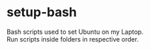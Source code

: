 # setup-bash
Bash scripts used to set Ubuntu on my Laptop.  
Run scripts inside folders in respective order.  
